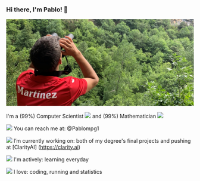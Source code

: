 ### Hi there, I'm Pablo! 👋



![Somiedo](https://github.com/Pablompg/Pablompg/blob/master/somiedo-prismaticos-modificado.jpg)

I'm a (99%) Computer Scientist <img src="https://img.icons8.com/fluent/48/000000/under-computer.png" width="16"/> and (99%) Mathematician <img src="https://img.icons8.com/office/16/000000/tangent.png" width="15"/>

<img src="https://img.icons8.com/fluent/100/000000/twitter.png" width="18"/> You can reach me at: @Pablompg1

 <img src="https://img.icons8.com/office/16/000000/computer.png" width="16"/> I’m currently working on: both of my degree's final projects and pushing at [ClarityAI] (https://clarity.ai)

<img src="https://img.icons8.com/fluent/48/000000/open-resume.png" width="18"/> I'm actively: learning everyday

<img src="https://img.icons8.com/officel/16/000000/in-love.png" width="18"/>  I love: coding, running and statistics

<!--
**Pablompg/Pablompg** is a ✨ _special_ ✨ repository because its `README.md` (this file) appears on your GitHub profile.

Here are some ideas to get you started:

- 🔭 I’m currently working on my degree's final project
- 🌱 I’m currently learning ...
- 👯 I’m looking to collaborate on ...
- 🤔 I’m looking for help with ...
- 💬 Ask me about ...
- 📫 How to reach me: ...
- 😄 Pronouns: ...
- ⚡ Fun fact: ...
- -->
